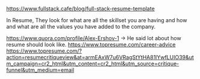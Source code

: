 https://www.fullstack.cafe/blog/full-stack-resume-template

In Resume, They look for what are all the skillset you are having and how and what are all the values you have added to the company.

https://www.quora.com/profile/Alex-Ershov-1 -> He said lot about how resume should look like.
https://www.topresume.com/career-advice
https://www.topresume.com/?action=resumecritiqueview&at=armEAxW7u6VRagStYtHA81lYwfLUIO39&utm_campaign=cr2_html&utm_content=cr2_html&utm_source=critique-funnel&utm_medium=email
